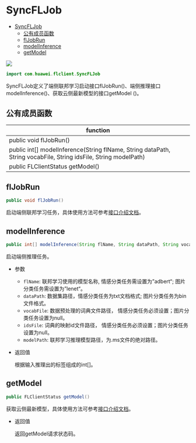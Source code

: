 # SyncFLJob

<!-- TOC -->

- [SyncFLJob](#syncfljob)
    - [公有成员函数](#公有成员函数)
    - [flJobRun](#fljobrun)
    - [modelInference](#modelinference)
    - [getModel](#getmodel)

<!-- /TOC -->

<a href="https://gitee.com/mindspore/docs/blob/master/docs/federated/api/source_zh_cn/java_api_syncfljob.md" target="_blank"><img src="https://gitee.com/mindspore/docs/raw/master/resource/_static/logo_source.png"></a>

```java
import com.huawei.flclient.SyncFLJob
```

SyncFLJob定义了端侧联邦学习启动接口flJobRun()、端侧推理接口modelInference()、获取云侧最新模型的接口getModel ()。

## 公有成员函数

| **function**                                                 |
| ------------------------------------------------------------ |
| public void flJobRun()                                       |
| public int[] modelInference(String flName, String dataPath, String vocabFile, String idsFile, String modelPath) |
| public FLClientStatus getModel()                             |

## flJobRun

```java
public void flJobRun()
```

启动端侧联邦学习任务，具体使用方法可参考[接口介绍文档](https://gitee.com/mindspore/docs/blob/master/docs/federated/api/source_zh_cn/interface_description_federated_client.md)。

## modelInference

```java
public int[] modelInference(String flName, String dataPath, String vocabFile, String idsFile, String modelPath)
```

启动端侧推理任务。

- 参数

    - `flName`: 联邦学习使用的模型名称, 情感分类任务需设置为”adbert“; 图片分类任务需设置为”lenet“。
    - `dataPath`: 数据集路径，情感分类任务为txt文档格式; 图片分类任务为bin文件格式。
    - `vocabFile`: 数据预处理的词典文件路径， 情感分类任务必须设置；图片分类任务设置为null。
    - `idsFile`: 词典的映射id文件路径， 情感分类任务必须设置；图片分类任务设置为null。
    - `modelPath`: 联邦学习推理模型路径，为.ms文件的绝对路径。

- 返回值

  根据输入推理出的标签组成的int[]。

## getModel

```java
public FLClientStatus getModel()
```

获取云侧最新模型，具体使用方法可参考[接口介绍文档](https://gitee.com/mindspore/docs/blob/master/docs/federated/api/source_zh_cn/interface_description_federated_client.md)。

- 返回值

  返回getModel请求状态码。
